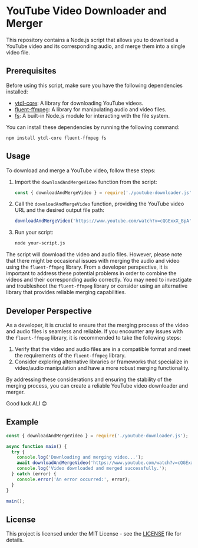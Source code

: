 # YouTube Video Downloader and Merger

This repository contains a Node.js script that allows you to download a YouTube video and its corresponding audio, and merge them into a single video file.

## Prerequisites

Before using this script, make sure you have the following dependencies installed:

- [ytdl-core](https://www.npmjs.com/package/ytdl-core): A library for downloading YouTube videos.
- [fluent-ffmpeg](https://www.npmjs.com/package/fluent-ffmpeg): A library for manipulating audio and video files.
- [fs](https://nodejs.org/api/fs.html): A built-in Node.js module for interacting with the file system.

You can install these dependencies by running the following command:

```
npm install ytdl-core fluent-ffmpeg fs
```

## Usage

To download and merge a YouTube video, follow these steps:

1. Import the `downloadAndMergeVideo` function from the script:

   ```javascript
   const { downloadAndMergeVideo } = require('./youtube-downloader.js');
   ```

2. Call the `downloadAndMergeVideo` function, providing the YouTube video URL and the desired output file path:

   ```javascript
   downloadAndMergeVideo('https://www.youtube.com/watch?v=cQGExxX_BpA', 'merged_video.mp4');
   ```

3. Run your script:

   ```bash
   node your-script.js
   ```

The script will download the video and audio files. However, please note that there might be occasional issues with merging the audio and video using the `fluent-ffmpeg` library. From a developer perspective, it is important to address these potential problems in order to combine the videos and their corresponding audio correctly. You may need to investigate and troubleshoot the `fluent-ffmpeg` library or consider using an alternative library that provides reliable merging capabilities.

## Developer Perspective

As a developer, it is crucial to ensure that the merging process of the video and audio files is seamless and reliable. If you encounter any issues with the `fluent-ffmpeg` library, it is recommended to take the following steps:

1. Verify that the video and audio files are in a compatible format and meet the requirements of the `fluent-ffmpeg` library.
2. Consider exploring alternative libraries or frameworks that specialize in video/audio manipulation and have a more robust merging functionality.

By addressing these considerations and ensuring the stability of the merging process, you can create a reliable YouTube video downloader and merger.

Good luck ALI 😊

## Example

```javascript
const { downloadAndMergeVideo } = require('./youtube-downloader.js');

async function main() {
  try {
    console.log('Downloading and merging video...');
    await downloadAndMergeVideo('https://www.youtube.com/watch?v=cQGExxX_BpA', 'merged_video.mp4');
    console.log('Video downloaded and merged successfully.');
  } catch (error) {
    console.error('An error occurred:', error);
  }
}

main();
```

## License

This project is licensed under the MIT License - see the [LICENSE](LICENSE) file for details.

